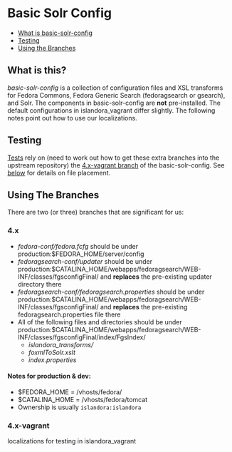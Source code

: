 # Basic Solr Config #

* [What is basic-solr-config](#what-is-this)
* [Testing](#testing)
* [Using the Branches](#using-the-branches)

<a id="what-is-this"></a>
## What is this? ##

*basic-solr-config* is a collection of configuration files and XSL transforms for Fedora Commons, Fedora Generic Search (fedoragsearch or gsearch), and Solr.
The components in basic-solr-config are **not** pre-installed. The default configurations in islandora_vagrant differ slightly. The following notes point out how to use our localizations. 

<a id="testing"></a>
## Testing ##

[Tests](modules/tests/...) rely on (need to work out how to get these extra branches into the upstream repository) the [4.x-vagrant branch](...) of the basic-solr-config. See [below](#using-the-branches) for details on file placement.


<a id="using-the-branches"></a>
## Using The Branches ##

There are two (or three) branches that are significant for us:

### 4.x ### 

* *fedora-conf/fedora.fcfg* should be under production:$FEDORA_HOME/server/config
* *fedoragsearch-conf/updater* should be under production:$CATALINA_HOME/webapps/fedoragsearch/WEB-INF/classes/fgsconfigFinal/ and **replaces** the pre-existing updater directory there
* *fedoragsearch-conf/fedoragsearch.properties* should be under production:$CATALINA_HOME/webapps/fedoragsearch/WEB-INF/classes/fgsconfigFinal/ and **replaces** the pre-existing fedoragsearch.properties file there
* All of the following files and directories should be under production:$CATALINA_HOME/webapps/fedoragsearch/WEB-INF/classes/fgsconfigFinal/index/FgsIndex/
    * *islandora_transforms/* 
    * *foxmlToSolr.xslt* 
    * *index.properties*

####  Notes for production & dev: ####
* $FEDORA_HOME = /vhosts/fedora/
* $CATALINA_HOME = /vhosts/fedora/tomcat
* Ownership is usually `islandora:islandora`

### 4.x-vagrant ###

localizations for testing in islandora_vagrant


